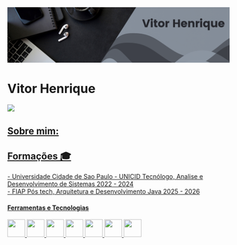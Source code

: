 <div>
  <img src="foto_capa.png"/>
</div>
<!----------------------------------------------------------->
<div>
  <h1>Vitor Henrique </h1>
</div>
<!----------------------------------------------------------->
<div>
<a href="https://www.linkedin.com/in/vitorfidelis01/" target="_blank"><img loading="lazy" src="https://img.shields.io/badge/-LinkedIn-%230077B5?style=for-the-badge&logo=linkedin&logoColor=white" target="_blank">
</div>
<!----------------------------------------------------------->
  <div>
    <h2>Sobre mim:</h2>
  </div>
<!----------------------------------------------------------->
<div>
  <h2>Formações 🎓</h2>
  - Universidade Cidade de Sao Paulo - UNICID
    Tecnólogo, Analise e Desenvolvimento de Sistemas
    2022 - 2024
<br>  
  - FIAP
    Pós tech, Arquitetura e Desenvolvimento Java
    2025 - 2026
</div>
<!----------------------------------------------------------->
<div>
  <h4>Ferramentas e Tecnologias </h4>
  <img loading="lazy" src="https://cdn.jsdelivr.net/gh/devicons/devicon@latest/icons/spring/spring-original-wordmark.svg" width="40" height="40"/>
  <img loading="lazy" src="https://cdn.jsdelivr.net/gh/devicons/devicon@latest/icons/mysql/mysql-original-wordmark.svg" width="40" height="40"/>
  <img loading="lazy" src="https://cdn.jsdelivr.net/gh/devicons/devicon@latest/icons/docker/docker-original-wordmark.svg" width="40" height="40"/>
  <img loading="lazy" src="https://cdn.jsdelivr.net/gh/devicons/devicon@latest/icons/git/git-original.svg" width="40" height="40"/>
  <img loading="lazy" src="https://cdn.jsdelivr.net/gh/devicons/devicon@latest/icons/github/github-original-wordmark.svg" width="40" height="40"/>
  <img loading="lazy" src="https://cdn.jsdelivr.net/gh/devicons/devicon@latest/icons/java/java-original-wordmark.svg" width="40" height="40"/>
  <img loading="lazy" src="https://cdn.jsdelivr.net/gh/devicons/devicon@latest/icons/intellij/intellij-original.svg" width="40" height="40"/>
</div>
